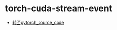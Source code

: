 # torch-cuda-stream-event

- [转至pytorch_source_code](https://github.com/Elvin-Ma/pytorch_source_code/tree/main/torch-cuda-stream-and-event)